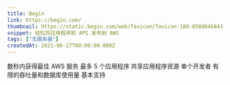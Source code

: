 ```yaml
---
title: Begin
link: https://begin.com/
thumbnail: https://static.begin.com/web/favicon/favicon-180-850d64b843.png
snippet: 轻松将应用程序和 API 发布到 AWS
tags: ["无服务器"]
createdAt: 2021-06-17T00:00:00.000Z
---
```

数秒内获得最佳 AWS 服务
最多 5 个应用程序
共享应用程序资源
单个开发者
有限的吞吐量和数据库使用量
基本支持